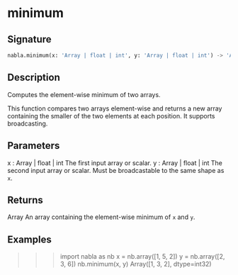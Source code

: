 # minimum

## Signature

```python
nabla.minimum(x: 'Array | float | int', y: 'Array | float | int') -> 'Array'
```

## Description

Computes the element-wise minimum of two arrays.

This function compares two arrays element-wise and returns a new array
containing the smaller of the two elements at each position. It supports
broadcasting.

Parameters
----------
x : Array | float | int
The first input array or scalar.
y : Array | float | int
The second input array or scalar. Must be broadcastable to the same
shape as `x`.

Returns
-------
Array
An array containing the element-wise minimum of `x` and `y`.

Examples
--------
>>> import nabla as nb
>>> x = nb.array([1, 5, 2])
>>> y = nb.array([2, 3, 6])
>>> nb.minimum(x, y)
Array([1, 3, 2], dtype=int32)

